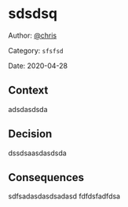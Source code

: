 # sdsdsq

Author: [@chris](slack://user?team=T9U3SEE12&id=U9U5GKCHG)

Category: `sfsfsd`

Date: 2020-04-28

## Context

adsdasdsda

## Decision

dssdsaasdasdsda

## Consequences

sdfsadasdasdsadasd
fdfdsfadfdsa
